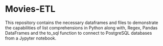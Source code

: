 # Movies-ETL

This repository contains the necessary dataframes and files to demonstrate the capabilities of list comprehensions in Python along with, Regex, Pandas DataFrames and the to_sql function to connect to PostgreSQL databases from a Jypyter notebook.
